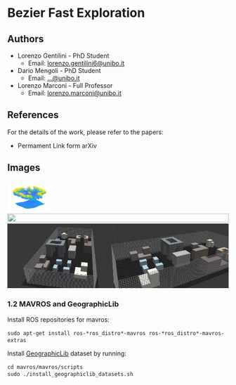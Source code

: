 # Bezier Fast Exploration

## Authors
  * Lorenzo Gentilini - PhD Student
    * Email: lorenzo.gentilini6@unibo.it
  * Dario Mengoli - PhD Student
    * Email: ...@unibo.it
  * Lorenzo Marconi - Full Professor
    * Email: lorenzo.marconi@unibo.it
    
## References
   For the details of the work, please refer to the papers:
   * Permament Link form arXiv
   
   
## Images
   <img src="https://github.com/casy-lab/BezierFastExploration/blob/master/support_files/167s.png" width = 20% height = 50% />
   <img src="https://github.com/casy-lab/BezierFastExploration/blob/master/support_files/Full.pgn" width = 100% height = 50% />
   <img src="https://github.com/casy-lab/BezierFastExploration/blob/master/support_files/simMap_2.jpg" width = 100% height = 50% />
   
### 1.2 MAVROS and GeographicLib
Install ROS repositories for mavros:
```
sudo apt-get install ros-*ros_distro*-mavros ros-*ros_distro*-mavros-extras
```
Install [GeographicLib](https://geographiclib.sourceforge.io/) dataset by running:
```
cd mavros/mavros/scripts
sudo ./install_geographiclib_datasets.sh
```
